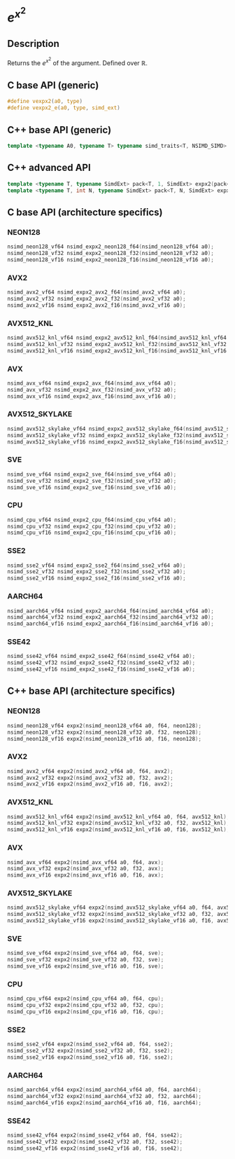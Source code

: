 <!--

Copyright (c) 2019 Agenium Scale

Permission is hereby granted, free of charge, to any person obtaining a copy
of this software and associated documentation files (the "Software"), to deal
in the Software without restriction, including without limitation the rights
to use, copy, modify, merge, publish, distribute, sublicense, and/or sell
copies of the Software, and to permit persons to whom the Software is
furnished to do so, subject to the following conditions:

The above copyright notice and this permission notice shall be included in all
copies or substantial portions of the Software.

THE SOFTWARE IS PROVIDED "AS IS", WITHOUT WARRANTY OF ANY KIND, EXPRESS OR
IMPLIED, INCLUDING BUT NOT LIMITED TO THE WARRANTIES OF MERCHANTABILITY,
FITNESS FOR A PARTICULAR PURPOSE AND NONINFRINGEMENT. IN NO EVENT SHALL THE
AUTHORS OR COPYRIGHT HOLDERS BE LIABLE FOR ANY CLAIM, DAMAGES OR OTHER
LIABILITY, WHETHER IN AN ACTION OF CONTRACT, TORT OR OTHERWISE, ARISING FROM,
OUT OF OR IN CONNECTION WITH THE SOFTWARE OR THE USE OR OTHER DEALINGS IN THE
SOFTWARE.

-->

# $e^{x^2}$

## Description

Returns the $e^{x^2}$ of the argument. Defined over $ℝ$.

## C base API (generic)

```c
#define vexpx2(a0, type)
#define vexpx2_e(a0, type, simd_ext)
```

## C++ base API (generic)

```c++
template <typename A0, typename T> typename simd_traits<T, NSIMD_SIMD>::simd_vector expx2(A0 a0, T);
```

## C++ advanced API

```c++
template <typename T, typename SimdExt> pack<T, 1, SimdExt> expx2(pack<T, 1, SimdExt> const& a0);
template <typename T, int N, typename SimdExt> pack<T, N, SimdExt> expx2(pack<T, N, SimdExt> const& a0);
```

## C base API (architecture specifics)

### NEON128

```c
nsimd_neon128_vf64 nsimd_expx2_neon128_f64(nsimd_neon128_vf64 a0);
nsimd_neon128_vf32 nsimd_expx2_neon128_f32(nsimd_neon128_vf32 a0);
nsimd_neon128_vf16 nsimd_expx2_neon128_f16(nsimd_neon128_vf16 a0);
```

### AVX2

```c
nsimd_avx2_vf64 nsimd_expx2_avx2_f64(nsimd_avx2_vf64 a0);
nsimd_avx2_vf32 nsimd_expx2_avx2_f32(nsimd_avx2_vf32 a0);
nsimd_avx2_vf16 nsimd_expx2_avx2_f16(nsimd_avx2_vf16 a0);
```

### AVX512_KNL

```c
nsimd_avx512_knl_vf64 nsimd_expx2_avx512_knl_f64(nsimd_avx512_knl_vf64 a0);
nsimd_avx512_knl_vf32 nsimd_expx2_avx512_knl_f32(nsimd_avx512_knl_vf32 a0);
nsimd_avx512_knl_vf16 nsimd_expx2_avx512_knl_f16(nsimd_avx512_knl_vf16 a0);
```

### AVX

```c
nsimd_avx_vf64 nsimd_expx2_avx_f64(nsimd_avx_vf64 a0);
nsimd_avx_vf32 nsimd_expx2_avx_f32(nsimd_avx_vf32 a0);
nsimd_avx_vf16 nsimd_expx2_avx_f16(nsimd_avx_vf16 a0);
```

### AVX512_SKYLAKE

```c
nsimd_avx512_skylake_vf64 nsimd_expx2_avx512_skylake_f64(nsimd_avx512_skylake_vf64 a0);
nsimd_avx512_skylake_vf32 nsimd_expx2_avx512_skylake_f32(nsimd_avx512_skylake_vf32 a0);
nsimd_avx512_skylake_vf16 nsimd_expx2_avx512_skylake_f16(nsimd_avx512_skylake_vf16 a0);
```

### SVE

```c
nsimd_sve_vf64 nsimd_expx2_sve_f64(nsimd_sve_vf64 a0);
nsimd_sve_vf32 nsimd_expx2_sve_f32(nsimd_sve_vf32 a0);
nsimd_sve_vf16 nsimd_expx2_sve_f16(nsimd_sve_vf16 a0);
```

### CPU

```c
nsimd_cpu_vf64 nsimd_expx2_cpu_f64(nsimd_cpu_vf64 a0);
nsimd_cpu_vf32 nsimd_expx2_cpu_f32(nsimd_cpu_vf32 a0);
nsimd_cpu_vf16 nsimd_expx2_cpu_f16(nsimd_cpu_vf16 a0);
```

### SSE2

```c
nsimd_sse2_vf64 nsimd_expx2_sse2_f64(nsimd_sse2_vf64 a0);
nsimd_sse2_vf32 nsimd_expx2_sse2_f32(nsimd_sse2_vf32 a0);
nsimd_sse2_vf16 nsimd_expx2_sse2_f16(nsimd_sse2_vf16 a0);
```

### AARCH64

```c
nsimd_aarch64_vf64 nsimd_expx2_aarch64_f64(nsimd_aarch64_vf64 a0);
nsimd_aarch64_vf32 nsimd_expx2_aarch64_f32(nsimd_aarch64_vf32 a0);
nsimd_aarch64_vf16 nsimd_expx2_aarch64_f16(nsimd_aarch64_vf16 a0);
```

### SSE42

```c
nsimd_sse42_vf64 nsimd_expx2_sse42_f64(nsimd_sse42_vf64 a0);
nsimd_sse42_vf32 nsimd_expx2_sse42_f32(nsimd_sse42_vf32 a0);
nsimd_sse42_vf16 nsimd_expx2_sse42_f16(nsimd_sse42_vf16 a0);
```

## C++ base API (architecture specifics)

### NEON128

```c
nsimd_neon128_vf64 expx2(nsimd_neon128_vf64 a0, f64, neon128);
nsimd_neon128_vf32 expx2(nsimd_neon128_vf32 a0, f32, neon128);
nsimd_neon128_vf16 expx2(nsimd_neon128_vf16 a0, f16, neon128);
```

### AVX2

```c
nsimd_avx2_vf64 expx2(nsimd_avx2_vf64 a0, f64, avx2);
nsimd_avx2_vf32 expx2(nsimd_avx2_vf32 a0, f32, avx2);
nsimd_avx2_vf16 expx2(nsimd_avx2_vf16 a0, f16, avx2);
```

### AVX512_KNL

```c
nsimd_avx512_knl_vf64 expx2(nsimd_avx512_knl_vf64 a0, f64, avx512_knl);
nsimd_avx512_knl_vf32 expx2(nsimd_avx512_knl_vf32 a0, f32, avx512_knl);
nsimd_avx512_knl_vf16 expx2(nsimd_avx512_knl_vf16 a0, f16, avx512_knl);
```

### AVX

```c
nsimd_avx_vf64 expx2(nsimd_avx_vf64 a0, f64, avx);
nsimd_avx_vf32 expx2(nsimd_avx_vf32 a0, f32, avx);
nsimd_avx_vf16 expx2(nsimd_avx_vf16 a0, f16, avx);
```

### AVX512_SKYLAKE

```c
nsimd_avx512_skylake_vf64 expx2(nsimd_avx512_skylake_vf64 a0, f64, avx512_skylake);
nsimd_avx512_skylake_vf32 expx2(nsimd_avx512_skylake_vf32 a0, f32, avx512_skylake);
nsimd_avx512_skylake_vf16 expx2(nsimd_avx512_skylake_vf16 a0, f16, avx512_skylake);
```

### SVE

```c
nsimd_sve_vf64 expx2(nsimd_sve_vf64 a0, f64, sve);
nsimd_sve_vf32 expx2(nsimd_sve_vf32 a0, f32, sve);
nsimd_sve_vf16 expx2(nsimd_sve_vf16 a0, f16, sve);
```

### CPU

```c
nsimd_cpu_vf64 expx2(nsimd_cpu_vf64 a0, f64, cpu);
nsimd_cpu_vf32 expx2(nsimd_cpu_vf32 a0, f32, cpu);
nsimd_cpu_vf16 expx2(nsimd_cpu_vf16 a0, f16, cpu);
```

### SSE2

```c
nsimd_sse2_vf64 expx2(nsimd_sse2_vf64 a0, f64, sse2);
nsimd_sse2_vf32 expx2(nsimd_sse2_vf32 a0, f32, sse2);
nsimd_sse2_vf16 expx2(nsimd_sse2_vf16 a0, f16, sse2);
```

### AARCH64

```c
nsimd_aarch64_vf64 expx2(nsimd_aarch64_vf64 a0, f64, aarch64);
nsimd_aarch64_vf32 expx2(nsimd_aarch64_vf32 a0, f32, aarch64);
nsimd_aarch64_vf16 expx2(nsimd_aarch64_vf16 a0, f16, aarch64);
```

### SSE42

```c
nsimd_sse42_vf64 expx2(nsimd_sse42_vf64 a0, f64, sse42);
nsimd_sse42_vf32 expx2(nsimd_sse42_vf32 a0, f32, sse42);
nsimd_sse42_vf16 expx2(nsimd_sse42_vf16 a0, f16, sse42);
```